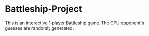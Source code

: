 # Battleship-Project

This is an interactive 1-player Battleship game. The CPU opponent's guesses are randomly generated.
